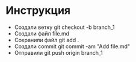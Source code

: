 # Инструкция

* Создали ветку git checkout -b branch_1
* Создали файл file.md
* Cохранили файл git add .
* Создали commit git commit -am "Add file.md"
* Отправили git push origin branch_1